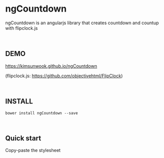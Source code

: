 ngCountdown
=======

ngCountdown is an angularjs library that creates countdown and countup with flipclock.js

<br/>

DEMO
-------
https://kimsunwook.github.io/ngCountdown

(flipclock.js: https://github.com/objectivehtml/FlipClock)

<br/>

INSTALL
-------

```
bower install ngCountdown --save
```

<br/>

Quick start
-------

Copy-paste the stylesheet <script> into your <body>.

```
<script src=".bower_components/ng-countdown/ngCountdown.js"></script>
```
or
```
<script src=".bower_components/ng-countdown/ngCountdown.min.js"></script>
```
or
```
<script src="https://cdn.rawgit.com/KimSunWook/ngCountdown/v1.0.1/ngCountdown.js"></script>
```
or
```
<script src="https://cdn.rawgit.com/KimSunWook/ngCountdown/v1.0.1/ngCountdown.min.js"></script>
```

<br/>

USAGE
-----

Make sure you include the module 'ngCountdown' in your application config

app.js

```
angular.module('myApp', [
  'ngCountdown',
  ...
]);
```

view.html

```
<ng-countdown
  ng-init="time = 3600 * 24 * 30;" // 3600: 1hour, 3600*24: 24: 24hour, 3600 * 24 * 30: 30day
  ng-countdown-option="{clockFace:'DailyCounter', countdown:true}" // FlipClock option
  ng-countdown-time="time" // initial time (sec)
  ng-countdown-instance="instance" // FlipClock instance
>
</ng-countdown>

```

<br/>

Easy!
